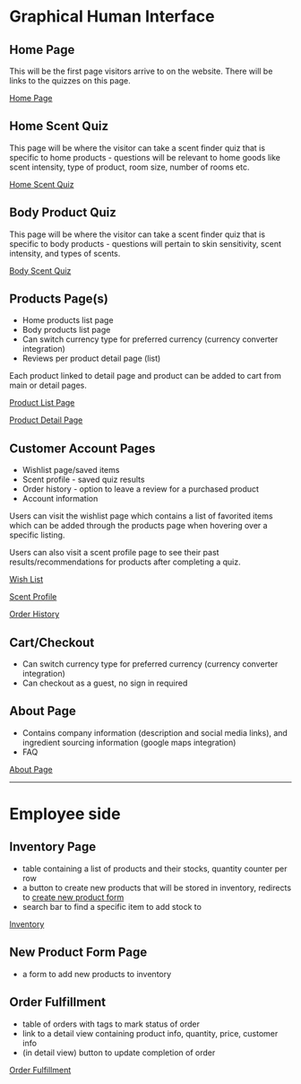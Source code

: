 # Graphical Human Interface

## Home Page

This will be the first page visitors arrive to on the website.
There will be links to the quizzes on this page.

[Home Page](wireframes/home-page.png)

## Home Scent Quiz

This page will be where the visitor can take a scent finder quiz that is specific to home products - questions will be relevant to home goods like scent intensity, type of product, room size, number of rooms etc.

[Home Scent Quiz](wireframes/home-scent-quiz.PNG)

## Body Product Quiz

This page will be where the visitor can take a scent finder quiz that is specific to body products - questions will pertain to skin sensitivity, scent intensity, and types of scents.

[Body Scent Quiz](wireframes/body-scent-quiz.PNG)

## Products Page(s)

- Home products list page
- Body products list page
- Can switch currency type for preferred currency (currency converter integration)
- Reviews per product detail page (list)

Each product linked to detail page and product can be added to cart from main or detail pages.

[Product List Page](wireframes/products-list-page.PNG)

[Product Detail Page](wireframes/product-detail-page.PNG)

## Customer Account Pages

- Wishlist page/saved items
- Scent profile - saved quiz results
- Order history - option to leave a review for a purchased product
- Account information

Users can visit the wishlist page which contains a list of favorited items which can be added through the products page when hovering over a specific listing.

Users can also visit a scent profile page to see their past results/recommendations for products after completing a quiz.

[Wish List](wireframes/wish-list.PNG)

[Scent Profile](wireframes/scent-profile.PNG)

[Order History](wireframes/order-history.PNG)

## Cart/Checkout

- Can switch currency type for preferred currency (currency converter integration)
- Can checkout as a guest, no sign in required

## About Page

- Contains company information (description and social media links), and ingredient sourcing information (google maps integration)
- FAQ

[About Page](wireframes/about.PNG)

---

# Employee side

## Inventory Page

- table containing a list of products and their stocks, quantity counter per row
- a button to create new products that will be stored in inventory, redirects to [create new product form](##New-Product-Form-Page)
- search bar to find a specific item to add stock to

[Inventory](wireframes/inventory.PNG)

## New Product Form Page

- a form to add new products to inventory

## Order Fulfillment

- table of orders with tags to mark status of order
- link to a detail view containing product info, quantity, price, customer info
- (in detail view) button to update completion of order

[Order Fulfillment](wireframes/order-fufillment.PNG)
